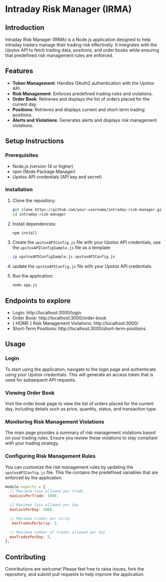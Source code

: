 # Intraday Risk Manager (IRMA)

## Introduction

Intraday Risk Manager (IRMA) is a Node.js application designed to help intraday traders manage their trading risk effectively. It integrates with the Upstox API to fetch trading data, positions, and order books while ensuring that predefined risk management rules are enforced.

## Features

- **Token Management**: Handles OAuth2 authentication with the Upstox API.
- **Risk Management**: Enforces predefined trading rules and violations.
- **Order Book**: Retrieves and displays the list of orders placed for the current day.
- **Positions**: Retrieves and displays current and short-term trading positions.
- **Alerts and Violations**: Generates alerts and displays risk management violations.

## Setup Instructions

### Prerequisites

- Node.js (version 14 or higher)
- npm (Node Package Manager)
- Upstox API credentials (API key and secret)

### Installation

1. Clone the repository:

   ```bash
   git clone https://github.com/your-username/intraday-risk-manager.git
   cd intraday-risk-manager

2. Install dependencies:
   ```bash
   npm install

3. Create the `upstoxAPIConfig.js` file with your Upstox API credentials, use the `upstoxAPIConfigSample.js` file as a template:

   ```bash
   cp upstoxAPIConfigSample.js upstoxAPIConfig.js
   ```
4. update the `upstoxAPIConfig.js` file with your Upstox API credentials.

5. Run the application:

   ```bash
   node app.js
   ```
## Endpoints to explore
- Login: http://localhost:3000/login
- Order Book: http://localhost:3000/order-book
- { HOME } Risk Management Violations: http://localhost:3000/
- Short-Term Positions: http://localhost:3000/short-term-positions

## Usage
### Login
To start using the application, navigate to the login page and authenticate using your Upstox credentials. This will generate an access token that is used for subsequent API requests.

### Viewing Order Book
Visit the order book page to view the list of orders placed for the current day, including details such as price, quantity, status, and transaction type.

### Monitoring Risk Management Violations
The main page provides a summary of risk management violations based on your trading rules. Ensure you review these violations to stay compliant with your trading strategy.

### Configuring Risk Management Rules
You can customize the risk management rules by updating the `upstoxAPIConfig.js` file. This file contains the predefined variables that are enforced by the application.

```javascript
module.exports = {
  // Maximum loss allowed per trade
  maxLossPerTrade: 1000,

  // Maximum loss allowed per day
  maxLossPerDay: 2000,

  // Maximum trades per scrip
   maxTradesPerScrip: 2,

  // Maximum number of trades allowed per day
  maxTradesPerDay: 5,
};
```

## Contributing
Contributions are welcome! Please feel free to raise issues, fork the repository, and submit pull requests to help improve the application.


